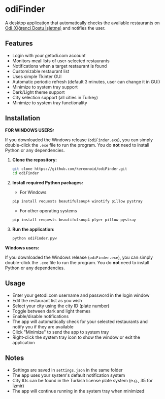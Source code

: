 # odiFinder

A desktop application that automatically checks the available restaurants on [Odi (Öğrenci Dostu İşletme)](https://getodi.com/) and notifies the user.

## Features

- Login with your getodi.com account
- Monitors meal lists of user-selected restaurants
- Notifications when a target restaurant is found
- Customizable restaurant list
- Uses simple Tkinter GUI
- Automatic periodic refresh (default 3 minutes, user can change it in GUI)
- Minimize to system tray support
- Dark/Light theme support
- City selection support (all cities in Turkey)
- Minimize to system tray functionality

## Installation

**FOR WINDOWS USERS:**

If you downloaded the Windows release (`odiFinder.exe`), you can simply double-click the `.exe` file to run the program. You do **not** need to install Python or any dependencies.

1. **Clone the repository:**
   ```sh
   git clone https://github.com/keremnoid/odiFinder.git
   cd odiFinder
   ```

2. **Install required Python packages:**

   - For Windows
   ```sh
   pip install requests beautifulsoup4 winotify pillow pystray
   ```
   - For other operating systems
   ```sh
   pip install requests beautifulsoup4 plyer pillow pystray
   ```

3. **Run the application:**
   ```sh
   python odiFinder.pyw
   ```

**Windows users:**

If you downloaded the Windows release (`odiFinder.exe`), you can simply double-click the `.exe` file to run the program. You do **not** need to install Python or any dependencies.

## Usage

- Enter your getodi.com username and password in the login window
- Edit the restaurant list as you wish
- Select your city using the city ID (plate number)
- Toggle between dark and light themes
- Enable/disable notifications
- The app will automatically check for your selected restaurants and notify you if they are available
- Click "Minimize" to send the app to system tray
- Right-click the system tray icon to show the window or exit the application

## Notes

- Settings are saved in `settings.json` in the same folder
- The app uses your system's default notification system
- City IDs can be found in the Turkish license plate system (e.g., 35 for İzmir)
- The app will continue running in the system tray when minimized
